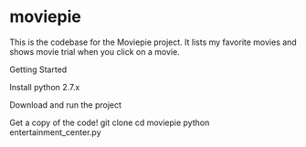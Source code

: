 # moviepie
This is the codebase for the Moviepie project. It lists my favorite movies and shows movie trial when you click on a movie.

Getting Started

Install python 2.7.x

Download and run the project

Get a copy of the code!
git clone 
cd moviepie
python entertainment_center.py



